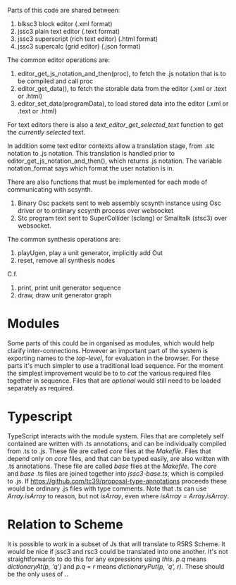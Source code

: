 Parts of this code are shared between:

1. blksc3 block editor (.xml format)
2. jssc3 plain text editor (.text format)
3. jssc3 superscript (rich text editor) (.html format)
4. jssc3 supercalc (grid editor) (.json format)

The common editor operations are:

1. editor_get_js_notation_and_then(proc), to fetch the .js notation that is to be compiled and call proc
2. editor_get_data(), to fetch the storable data from the editor (.xml or .text or .html)
3. editor_set_data(programData), to load stored data into the editor (.xml or .text or .html)

For text editors there is also a _text_editor_get_selected_text_ function to get the _currently selected_ text.

In addition some text editor contexts allow a translation stage, from .stc notation to .js notation.
This translation is handled prior to editor_get_js_notation_and_then(), which returns .js notation.
The variable notation_format says which format the user notation is in.

There are also functions that must be implemented for each mode of communicating with scsynth.

1. Binary Osc packets sent to web assembly scsynth instance using Osc driver or to ordinary scsynth process over websocket
2. Stc program text sent to SuperCollider (sclang) or Smalltalk (stsc3) over websocket.

The common synthesis operations are:

1. playUgen, play a unit generator, implicitly add Out
2. reset, remove all synthesis nodes

C.f.

1. print, print unit generator sequence
2. draw, draw unit generator graph

# Modules

Some parts of this could be in organised as modules, which would help clarify inter-connections.
However an important part of the system is exporting names to the _top-level_, for evaluation in the browser.
For these parts it's much simpler to use a traditional load sequence.
For the moment the simplest improvement would be to to _cat_ the various required files together in sequence.
Files that are _optional_ would still need to be loaded separately as required.

# Typescript

TypeScript interacts with the module system.
Files that are completely self contained are written with .ts annotations, and can be individually compiled from .ts to .js.
These file are called _core_ files at the _Makefile_.
Files that depend only on _core_ files, and that can be typed easily, are also written with .ts annotations.
These file are called _base_ files at the _Makefile_.
The _core_ and _base_ .ts files are joined together into _jssc3-base.ts_, which is compiled to .js.
If <https://github.com/tc39/proposal-type-annotations> proceeds these would be ordinary .js files with type comments.
Note that .ts can use _Array.isArray_ to reason, but not _isArray_, even where _isArray = Array.isArray_.

# Relation to Scheme

It is possible to work in a subset of Js that will translate to R5RS Scheme.
It would be nice if jssc3 and rsc3 could be translated into one another.
It's not straightforwards to do this for any expressions using _this_.
_p.q_ means _dictionaryAt(p, 'q')_ and _p.q = r_ means _dictionaryPut(p, 'q', r)_.
These should be the only uses of _._.
